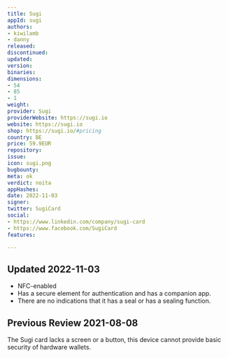 ```yaml
---
title: Sugi
appId: sugi
authors:
- kiwilamb
- danny
released: 
discontinued: 
updated: 
version: 
binaries: 
dimensions:
- 54
- 85
- 1
weight: 
provider: Sugi
providerWebsite: https://sugi.io
website: https://sugi.io
shop: https://sugi.io/#pricing
country: BE
price: 59.9EUR
repository: 
issue: 
icon: sugi.png
bugbounty: 
meta: ok
verdict: noita
appHashes: 
date: 2022-11-03
signer: 
twitter: SugiCard
social:
- https://www.linkedin.com/company/sugi-card
- https://www.facebook.com/SugiCard
features: 

---
```


## Updated 2022-11-03

- NFC-enabled 
- Has a secure element for authentication and has a companion app. 
- There are no indications that it has a seal or has a sealing function.

## Previous Review 2021-08-08

The Sugi card lacks a screen or a button, this device cannot provide basic security of hardware wallets.
